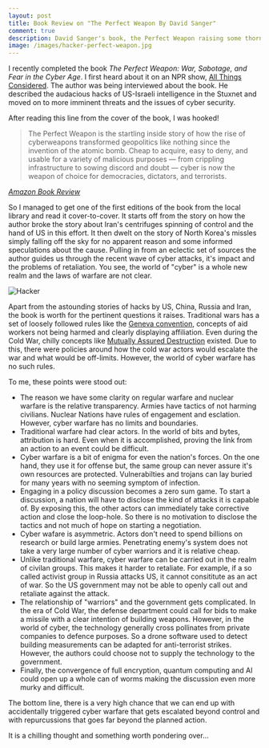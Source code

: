 ```yaml
---
layout: post
title: Book Review on "The Perfect Weapon By David Sanger"
comment: true
description: David Sanger's book, the Perfect Weapon raising some thorny issues on cyber warfare along with an great narration of some incredible hacks that went on from Stuxnet to the audacious DNC hacks.
image: /images/hacker-perfect-weapon.jpg
---
```


I recently completed the book _The Perfect Weapon: War, Sabotage, and Fear in the Cyber Age_. I first heard about it on an NPR show, [All Things Considered](https://www.npr.org/2018/06/14/620103358/the-perfect-weapon-tells-the-story-of-growing-cyber-war-that-the-u-s-is-fighting). The author was being interviewed about the book. He described the audacious hacks of US-Israeli intelligence in the Stuxnet and moved on to more imminent threats and the issues of cyber security.

After reading this line from the cover of the book, I was hooked!

>The Perfect Weapon is the startling inside story of how the rise of cyberweapons transformed geopolitics like nothing since the invention of the atomic bomb. Cheap to acquire, easy to deny, and usable for a variety of malicious purposes — from crippling infrastructure to sowing discord and doubt — cyber is now the weapon of choice for democracies, dictators, and terrorists. 

<cite><a href="https://www.amazon.com/Perfect-Weapon-Sabotage-Fear-Cyber/dp/0451497899?SubscriptionId=AKIAILSHYYTFIVPWUY6Q&tag=duckduckgo-d-20&linkCode=xm2&camp=2025&creative=165953&creativeASIN=0451497899">Amazon Book Review</a></cite>

So I managed to get one of the first editions of the book from the local library and read it cover-to-cover. It starts off from the story on how the author broke the story about Iran's centrifuges spinning of control and the hand of US in this effort. It then dwelt on the story of North Korea's missles simply falling off the sky for no apparent reason and some informed speculations about the cause. Pulling in from an eclectic set of sources the author guides us through the recent wave of cyber attacks, it's impact and the problems of retaliation. You see, the world of "cyber" is a whole new realm and the laws of warfare are not clear.

![Hacker](https://res.cloudinary.com/akshayranganath-dflt/image/upload/f_auto,q_auto/blog/Hacker.jpg)

Apart from the astounding stories of hacks by US, China, Russia and Iran, the book is worth for the pertinent questions it raises. Traditional wars has a set of loosely followed rules like the [Geneva convention](https://en.wikipedia.org/wiki/Geneva_Conventions), concepts of aid workers not being harmed and clearly displaying affiliation. Even during the Cold War, chilly concepts like [Mutually Assured Destruction](https://en.wikipedia.org/wiki/Mutual_assured_destruction) existed. Due to this, there were policies around how the cold war actors would escalate the war and what would be off-limits. However, the world of cyber warfare has no such rules.

To me, these points were stood out:

- The reason we have some clarity on regular warfare and nuclear warfare is the relative transparency. Armies have tactics of not harming civilians. Nuclear Nations have rules of engagement and esclation. However, cyber warfare has no limits and boundaries.
- Traditional warfare had clear actors. In the world of bits and bytes, attribution is hard. Even when it is accomplished, proving the link from an action to an event could be difficult.
- Cyber warfare is a bit of enigma for even the nation's forces. On the one hand, they use it for offense but, the same group can never assure it's own resources are protected. Vulnerabilties and trojans can lay buried for many years with no seeming symptom of infection.
- Engaging in a policy discussion becomes a zero sum game. To start a discussion, a nation will have to disclose the kind of attacks it is capable of. By exposing this, the other actors can immediately take corrective action and close the loop-hole. So there is no motivation to disclose the tactics and not much of hope on starting a negotiation.
- Cyber wafare is asymmetric. Actors don't need to spend billions on research or build large armies. Penetrating enemy's system does not take a very large number of cyber warriors and it is relative cheap.
- Unlike traditional warfare, cyber warfare can be carried out in the realm of civilan groups. This makes it harder to retaliate. For example, if a so called activist group in Russia attacks US, it cannot consititute as an act of war. So the US government may not be able to openly call out and retaliate against the attack.
- The relationship of "warriors" and the government gets complicated. In the era of Cold War, the defense department could call for bids to make a missile with a clear intention of building weapons. However, in the world of cyber, the technology generally cross pollinates from private companies to defence purposes. So a drone software used to detect building measurements can be adapted for anti-terrorist strikes. However, the authors could choose not to supply the technology to the government.
- Finally, the convergence of full encryption, quantum computing and AI could open up a whole can of worms making the discussion even more murky and difficult.

The bottom line, there is a very high chance that we can end up with accidentally triggered cyber warfare that gets escalated beyond control and with repurcussions that goes far beyond the planned action.

It is a chilling thought and something worth pondering over...